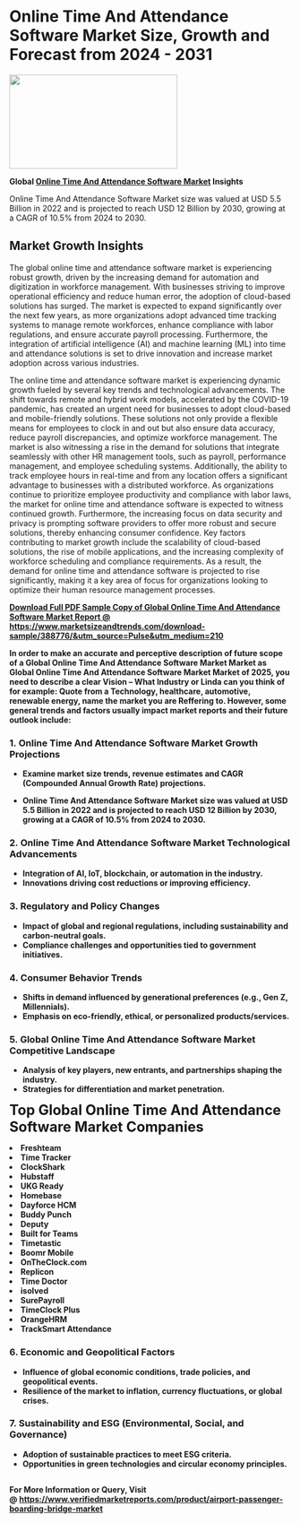 <H1>Online Time And Attendance Software Market Size, Growth and Forecast from 2024 - 2031</H1><img class="aligncenter size-medium wp-image-584254" src="https://thirdeyenews.in/wp-content/uploads/2024/09/Global-Market-Research-300x168.jpeg" alt="" width="300" height="168" /><p><strong>Global&nbsp;<a href="https://www.marketsizeandtrends.com/download-sample/388776/&amp;utm_source=Pulse&amp;utm_medium=210">Online Time And Attendance Software Market</a> Insights</strong></p><p>Online Time And Attendance Software Market size was valued at USD 5.5 Billion in 2022 and is projected to reach USD 12 Billion by 2030, growing at a CAGR of 10.5% from 2024 to 2030.</p><p><h2>Market Growth Insights</h2> <p>The global online time and attendance software market is experiencing robust growth, driven by the increasing demand for automation and digitization in workforce management. With businesses striving to improve operational efficiency and reduce human error, the adoption of cloud-based solutions has surged. The market is expected to expand significantly over the next few years, as more organizations adopt advanced time tracking systems to manage remote workforces, enhance compliance with labor regulations, and ensure accurate payroll processing. Furthermore, the integration of artificial intelligence (AI) and machine learning (ML) into time and attendance solutions is set to drive innovation and increase market adoption across various industries.</p> <p><strong><a href="#"></a></strong></p> <p>The online time and attendance software market is experiencing dynamic growth fueled by several key trends and technological advancements. The shift towards remote and hybrid work models, accelerated by the COVID-19 pandemic, has created an urgent need for businesses to adopt cloud-based and mobile-friendly solutions. These solutions not only provide a flexible means for employees to clock in and out but also ensure data accuracy, reduce payroll discrepancies, and optimize workforce management. The market is also witnessing a rise in the demand for solutions that integrate seamlessly with other HR management tools, such as payroll, performance management, and employee scheduling systems. Additionally, the ability to track employee hours in real-time and from any location offers a significant advantage to businesses with a distributed workforce. As organizations continue to prioritize employee productivity and compliance with labor laws, the market for online time and attendance software is expected to witness continued growth. Furthermore, the increasing focus on data security and privacy is prompting software providers to offer more robust and secure solutions, thereby enhancing consumer confidence. Key factors contributing to market growth include the scalability of cloud-based solutions, the rise of mobile applications, and the increasing complexity of workforce scheduling and compliance requirements. As a result, the demand for online time and attendance software is projected to rise significantly, making it a key area of focus for organizations looking to optimize their human resource management processes.</p> <p><strong><a href="#"></p><p><span class=""><strong>Download Full PDF Sample Copy of Global Online Time And Attendance Software Market Report</strong> @ <a href="https://www.marketsizeandtrends.com/download-sample/388776/&amp;utm_source=Pulse&amp;utm_medium=210" target="_blank">https://www.marketsizeandtrends.com/download-sample/388776/&amp;utm_source=Pulse&amp;utm_medium=210</a></span></p><p>In order to make an accurate and perceptive description of future scope of a Global&nbsp;Online Time And Attendance Software Market Market as Global&nbsp;Online Time And Attendance Software Market Market of 2025, you need to describe a clear Vision &ndash; What Industry or Linda can you think of for example: Quote from a Technology, healthcare, automotive, renewable energy, name the market you are Reffering to. However, some general trends and factors usually impact market reports and their future outlook include:</p><h3>1.&nbsp;<strong>Online Time And Attendance Software Market Growth Projections</strong></h3><ul><li>Examine market size trends, revenue estimates and CAGR (Compounded Annual Growth Rate) projections.</li><li><p>Online Time And Attendance Software Market size was valued at USD 5.5 Billion in 2022 and is projected to reach USD 12 Billion by 2030, growing at a CAGR of 10.5% from 2024 to 2030.</p></li></ul><h3>2.&nbsp;<strong>Online Time And Attendance Software Market Technological Advancements</strong></h3><ul><li>Integration of AI, IoT, blockchain, or automation in the industry.</li><li>Innovations driving cost reductions or improving efficiency.</li></ul><h3>3.&nbsp;<strong>Regulatory and Policy Changes</strong></h3><ul><li>Impact of global and regional regulations, including sustainability and carbon-neutral goals.</li><li>Compliance challenges and opportunities tied to government initiatives.</li></ul><h3>4.&nbsp;<strong>Consumer Behavior Trends</strong></h3><ul><li>Shifts in demand influenced by generational preferences (e.g., Gen Z, Millennials).</li><li>Emphasis on eco-friendly, ethical, or personalized products/services.</li></ul><h3>5.&nbsp;<strong>Global Online Time And Attendance Software Market Competitive Landscape</strong></h3><ul><li>Analysis of key players, new entrants, and partnerships shaping the industry.</li><li>Strategies for differentiation and market penetration.</li></ul><p data-pm-slice="1 1 []"><span style="color: inherit; font-family: inherit; font-size: 25px;">Top Global Online Time And Attendance Software Market Companies</span></p><div class="" data-test-id=""><p><li>Freshteam</li><li> Time Tracker</li><li> ClockShark</li><li> Hubstaff</li><li> UKG Ready</li><li> Homebase</li><li> Dayforce HCM</li><li> Buddy Punch</li><li> Deputy</li><li> Built for Teams</li><li> Timetastic</li><li> Boomr Mobile</li><li> OnTheClock.com</li><li> Replicon</li><li> Time Doctor</li><li> isolved</li><li> SurePayroll</li><li> TimeClock Plus</li><li> OrangeHRM</li><li> TrackSmart Attendance</li></p></div><h3>6.&nbsp;<strong>Economic and Geopolitical Factors</strong></h3><ul><li>Influence of global economic conditions, trade policies, and geopolitical events.</li><li>Resilience of the market to inflation, currency fluctuations, or global crises.</li></ul><h3>7.&nbsp;<strong>Sustainability and ESG (Environmental, Social, and Governance)</strong></h3><ul><li>Adoption of sustainable practices to meet ESG criteria.</li><li>Opportunities in green technologies and circular economy principles.</li></ul><h2><strong style="font-size: 14px;">For More Information or Query, Visit @&nbsp;</strong><a style="background-color: #ffffff; font-size: 14px;" href="https://www.marketsizeandtrends.com/report/online-time-and-attendance-software-market/" target="_blank">https://www.verifiedmarketreports.com/product/airport-passenger-boarding-bridge-market</a></h2>
